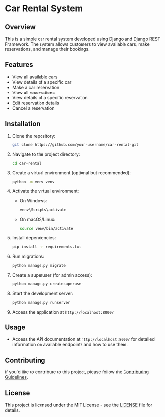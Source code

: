 # Car Rental System

## Overview

This is a simple car rental system developed using Django and Django REST Framework. The system allows customers to view available cars, make reservations, and manage their bookings.

## Features

- View all available cars
- View details of a specific car
- Make a car reservation
- View all reservations
- View details of a specific reservation
- Edit reservation details
- Cancel a reservation

## Installation

1. Clone the repository:

    ```bash
    git clone https://github.com/your-username/car-rental-git
    ```

2. Navigate to the project directory:

    ```bash
    cd car-rental
    ```

3. Create a virtual environment (optional but recommended):

    ```bash
    python -m venv venv
    ```

4. Activate the virtual environment:

    - On Windows:

        ```bash
        venv\Scripts\activate
        ```

    - On macOS/Linux:

        ```bash
        source venv/bin/activate
        ```

5. Install dependencies:

    ```bash
    pip install -r requirements.txt
    ```

6. Run migrations:

    ```bash
    python manage.py migrate
    ```

7. Create a superuser (for admin access):

    ```bash
    python manage.py createsuperuser
    ```

8. Start the development server:

    ```bash
    python manage.py runserver
    ```

9. Access the application at `http://localhost:8000/`

## Usage

- Access the API documentation at `http://localhost:8000/` for detailed information on available endpoints and how to use them.

## Contributing

If you'd like to contribute to this project, please follow the [Contributing Guidelines](CONTRIBUTING.md).

## License

This project is licensed under the MIT License - see the [LICENSE](LICENSE) file for details.
